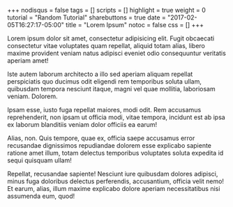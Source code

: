 +++
nodisqus = false
tags = []
scripts = []
highlight = true
weight = 0
tutorial = "Random Tutorial"
sharebuttons = true
date = "2017-02-05T16:27:17-05:00"
title = "Lorem Ipsum"
notoc = false
css = []
+++



Lorem ipsum dolor sit amet, consectetur adipisicing elit. Fugit obcaecati consectetur vitae voluptates quam repellat, aliquid totam alias, libero maxime provident veniam natus adipisci eveniet odio consequuntur veritatis aperiam amet!


Iste autem laborum architecto a illo sed aperiam aliquam repellat perspiciatis quo ducimus odit eligendi rem temporibus soluta ullam, quibusdam tempora nesciunt itaque, magni vel quae mollitia, laboriosam veniam. Dolorem.


Ipsam esse, iusto fuga repellat maiores, modi odit. Rem accusamus reprehenderit, non ipsam ut officia modi, vitae tempora, incidunt est ab ipsa ex laborum blanditiis veniam dolor officiis ea earum!


Alias, non. Quis tempore, quae ex, officia saepe accusamus error recusandae dignissimos repudiandae dolorem esse explicabo sapiente ratione amet illum, totam delectus temporibus voluptates soluta expedita id sequi quisquam ullam!


Repellat, recusandae sapiente! Nesciunt iure quibusdam dolores adipisci, minus fuga doloribus delectus perferendis, accusantium, officia velit nemo! Et earum, alias, illum maxime explicabo dolore aperiam necessitatibus nisi assumenda eum, quod!